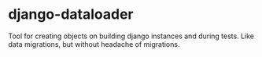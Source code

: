 # django-dataloader
Tool for creating objects on building django instances and during tests. Like data migrations, but without headache of migrations.

